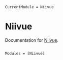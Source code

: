 ```@meta
CurrentModule = Niivue
```

# Niivue

Documentation for [Niivue](https://github.com/korbinian90/Niivue.jl).

```@index
```

```@autodocs
Modules = [Niivue]
```
